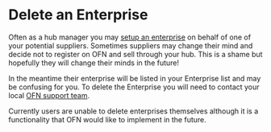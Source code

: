 # Delete an Enterprise

Often as a hub manager you may [setup an enterprise](../../basic-features/enterprise-profile/create-or-connect-with-your-supplying-producers.md) on behalf of one of your potential suppliers.  Sometimes suppliers may change their mind and decide not to register on OFN and sell through your hub.  This is a shame but hopefully they will change their minds in the future!

In the meantime their enterprise will be listed in your Enterprise list and may be confusing for you.  To delete the Enterprise you will need to contact your local [OFN support team](../../local-ofn-organizations-and-contacts.md).  

Currently users are unable to delete enterprises themselves although it is a functionality that OFN would like to implement in the future.

